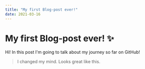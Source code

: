 ```yaml
---
title: "My first Blog-post ever!"
date: 2021-03-16
---
```

# My first Blog-post ever! ✨
Hi! In this post I'm going to talk about my journey so far on GitHub!
> I changed my mind. Looks great like this.

